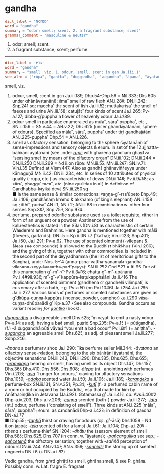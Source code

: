 # gandha

``` toml
dict_label = "NCPED"
word = "gandha"
summary = "odor; smell; scent. 2. a fragrant substance; scent"
grammar_comment = "masculine & neuter"
```

1. odor; smell; scent.
2. a fragrant substance; scent; perfume.

--------------------

``` toml
dict_label = "PTS"
word = "gandha"
summary = "smell, viz. 1. odour, smell, scent in gen Ja.iii.1"
see_also = ["rūpa", "gantha", "duggandha", "sugandha", "āpaṇa", "āyatana", "ārammaṇa", "ālepa", "āsā", "odaka", "karaṇḍaka", "kuṭī", "cuṇṇa", "jāta", "taṇhā", "tela", "dhātu", "pañcaṅgulika", "sañcetanā", "sannidhi"]
```

smell, viz.

1. odour, smell, scent in gen Ja.iii.189; Dhp.54–Dhp.56 = Mil.333; Dhs.605 under ghānâyatanāni); āma˚ smell of raw flesh AN.i.280; DN.ii.242; Snp.241 sq; maccha˚ the scent of fish Ja.iii.52; muttakarīsa˚ the smell of faeces and urine AN.iii.158; catujāti˚ four kinds of scent Ja.i.265; Pv\-a.127; dibba\-g˚puppha a flower of heavenly odour Ja.i.289.
2. odour smell in particular: enumerated as mūla˚, sāra˚ puppha˚, etc., SN.iii.156 = SN.v.44 = AN.v.22; Dhs.625 (under ghandāyatanāni, sphere of odours). Specified as māla˚, sāra˚, puppha˚ under tīṇi gandhajātāni AN.i.225\-puppha˚ Dhp.54 = AN.i.226.
3. smell as olfactory sensation, belonging to the sphere (āyatanāni) of sense\-impressions and sensory objects & enum. in set of the 12 ajjhatta\-bāhirāni āyatanāni (see under *[rūpa](rūpa.md)* with ghānena gandhaṃ ghāyitvā “sensing smell by means of the olfactory organ” DN.iii.102; DN.iii.244 = DN.iii.250 DN.iii.269 = Nd ii.on rūpa; MN.iii.55, MN.iii.267; SN.iv.71; Vin.i.35 Defined at Vism.447. Also as gandhā ghānaviññeyya under kāmaguṇā MN.ii.42; DN.iii.234, etc. In series of 10 attributes of physical quality (\-rūpa, etc.) as characteristic of devas DN.iii.146; Pv.ii.9#58; as sāra˚, pheggu˚ taca˚, etc. (nine qualities in all) in definition of Gandhabba\-kāyikā devā SN.iii.250 sq  
   ■ In the same sense & similar connections: vaṇṇa\-g˚\-ras’ûpeto Dhp.49; Ja.ii.106; gandhānaṃ khamo & akkhamo (of king’s elephant) AN.iii.158 sq.; itthi˚, purisa˚ AN.i.1, AN.i.2; AN.iii.68 in combination w. other four senses Snp.387, Snp.759, Snp.974.
4. perfume, prepared odorific substance used as a toilet requisite, either in form of an unguent or a powder. Abstinence from the use of kallaesthetics is stated in the Sīlas (DN.i.8) as characteristic of certain Wanderers and Brahmins. Here gandha is mentioned together with mālā (flowers, garlands): DN.i.5 = Kp ii.DN.i.7 (˚kathā); Vin.ii.123; Snp.401; Ja.i.50, Ja.i.291; Pv\-a.62. The use of scented ointment (\-vilepana & ālepa see compounds) is allowed to the Buddhist bhikkhus (Vin.i.206); and the giving of this, together with other commodities, is included in the second part of the deyyadhamma (the list of meritorious gifts to the Sangha), under Nos. 5–14 (anna\-pāna\-vattha\-yānamālā\-gandhā\-vilepana\-seyy\-âvasatha\-padīpeyya): SN.iii.252 Cnd.523 = Iti.65..Out of this enumeration g˚\-m˚\-v˚\-Pv ii.3#16; chatta\-g˚\-m˚\-upāhanā Pv.ii.4#9ii.936; m˚\-g˚\-v˚ kappūra\-kaṭukapphalāni Ja.ii.416 The application of scented ointment (gandhena or gandhehi vilimpati) is customary after a bath, e.g. Pv\-a.50 (on Pv.i.10#6) Ja.i.254 Ja.i.265 Ja.iii.277 Various kinds of perfumes or scented substances are given as g˚dhūpa\-cuṇṇa\-kappūra (incense, powder, camphor) Ja.i.290 vāsa\-cuṇṇa\-dhūpanādi g˚ Kp\-a.37 ‣See also compounds. Gandha occurs as variant reading *for* *[gantha](gantha.md)* (book).

*[duggandha](duggandha.md)* a disagreeable smell Dhs.625; ˚ṃ vāyati to emit a nasty odour Pv\-a.14; as adj. having a bad smell, putrid Snp.205; Pv\-a.15 (= pūtigandha), (f.) \-ā duggandhā pūti vāyasi “you emit a bad odour” Pv.i.6#1 (= aniṭṭha˚). *\-[sugandha](sugandha.md)* an agreeable smell Dhs.625; as adj. of pleasant smell Ja.iii.277; Sdhp.246.

*\-[āpaṇa](āpaṇa.md)* a perfumery shop Ja.i.290; ˚ika perfume seller Mil.344; *\-[āyatana](āyatana.md)* an olfactory sense\-relation, belonging to the six bāhirāni āyatanāni, the objective sensations DN.iii.243, DN.iii.290; Dhs.585, Dhs.625, Dhs.655; *\-[ārammaṇa](ārammaṇa.md)* bearing on smell, having smell as its object Dhs.147, Dhs.157, Dhs.365 Dhs.410, Dhs.556, Dhs.608; *\-[ālepa](ālepa.md)* (nt.) anointing with perfumes Vin.i.206; *\-[āsā](āsā.md)* “hunger for odours,” craving for olfactory sensations Dhs.1059; *\-[odaka](odaka.md)* scented water Ja.i.50; Ja.ii.106; Ja.iii.189; *\-[karaṇḍaka](karaṇḍaka.md)* a perfume\-box SN.iii.131; SN.v.351; Pp.34; *\-[kuṭī](kuṭī.md)* (f.) a perfumed cabin name of a room or hut occupied by the Buddha, esp that made for him by Anāthapiṇḍika in Jetavana (Ja.i.92). Gotamassa g˚ Ja.ii.416, cp. Avs.ii.40#2 Dhp\-a.iv.203, Dhp\-a.iv.206; *\-[cuṇṇa](cuṇṇa.md)* scented (bath\-) powder Ja.iii.277; *\-[jāta](jāta.md)* (nt.) odour, perfume (“consisting of smell”). Three kinds at AN.i.225 (māla˚, sāra˚, puppha˚); enum. as candanādi Dhp\-a.i.423; in definition of gandha DN\-a.i.77  
■ Dhp.55; *\-[taṇhā](taṇhā.md)* thirst or craving for odours (cp. g˚\-āsā) Dhs.1059 = Nd ii.on jappā; *\-[tela](tela.md)* scented oil (for a lamp) Ja.i.61; Ja.ii.104; Dhp\-a.i.205 *\-tthena* a perfume\-thief SN.i.204; *\-[dhātu](dhātu.md)* the (sensory element of smell Dhs.585; Dhs.625. Dhs.707 (in conn. w. ˚āyatana); *\-[pañcaṅgulika](pañcaṅgulika.md)* see sep.; *\-[sañcetanā](sañcetanā.md)* the olfactory sensation; together with *\-saññā* perception of odours DN.iii.244; AN.iv.147; AN.v.359; *\-[sannidhi](sannidhi.md)* the storing up of scented unguents DN.i.6 (= DN\-a.i.82).

Vedic gandha, from *ghrā* ghrāti to smell, ghrāna smell, & see P. ghāna. Possibly conn. w. Lat. fragro E. fragrant

